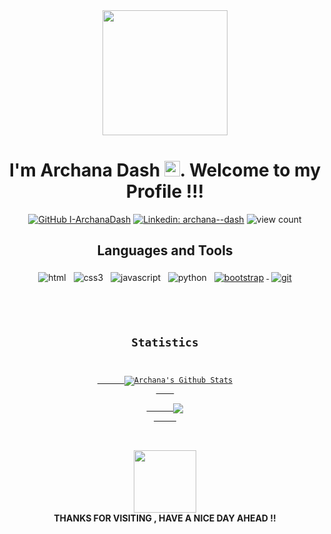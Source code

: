 <div align="center">
<img src="https://media.giphy.com/media/a74pSGN7wvT7a/giphy.gif" width="200">
<h1>I'm Archana Dash <img src="https://media.giphy.com/media/hvRJCLFzcasrR4ia7z/giphy.gif" width="25px">. Welcome to my Profile !!!</h1> 
    
[![GitHub I-ArchanaDash](https://img.shields.io/github/followers/I-ArchanaDash?label=follow&style=social)](https://github.com/I-ArchanaDash)
[![Linkedin: archana--dash](https://img.shields.io/badge/-archana--dash-blue?style=flat-square&logo=Linkedin&logoColor=white&link=https://www.linkedin.com/in/archana--dash/)](https://www.linkedin.com/in/archana--dash/)
 ![view count](https://komarev.com/ghpvc/?username=I-ArchanaDash&color=b1eb34)
</div> 

<div align="center">
    <h2>Languages and Tools</h2>
    <img src="https://raw.githubusercontent.com/klaasnicolaas/ColoredBadges/master/svg/dev/languages/html.svg" alt="html" style="vertical-align:top; margin:4px">
    <img src="https://raw.githubusercontent.com/klaasnicolaas/ColoredBadges/master/svg/dev/languages/css3.svg" alt="css3" style="vertical-align:top; margin:4px">
    <img src="https://raw.githubusercontent.com/klaasnicolaas/ColoredBadges/master/svg/dev/languages/js.svg" alt="javascript" style="vertical-align:top; margin:4px">
    <img src="https://raw.githubusercontent.com/klaasnicolaas/ColoredBadges/master/svg/dev/languages/python.svg" alt="python" style="vertical-align:top; margin:4px">
    <a href="https://getbootstrap.com">
        <img src="https://raw.githubusercontent.com/klaasnicolaas/ColoredBadges/master/svg/dev/frameworks/bootstrap.svg" alt="bootstrap" style="vertical-align:top; margin:4px">
    </a>
    <a href="https://git-scm.com">
        <img src="https://raw.githubusercontent.com/klaasnicolaas/ColoredBadges/prod/svg/dev/tools/git.svg" alt="git" style="vertical-align:top; margin:4px">
    </a> 
</div>

<code>
  <div align="center">
    <h2>Statistics</h2>
    <a href="https://github.com/I-ArchanaDash">
      <img align="center" src="https://github-readme-stats.vercel.app/api?username=I-ArchanaDash&show_icons=true&theme=dark&line_height=27" alt="Archana's Github Stats"/>
    </a>
    <a href="https://github.com/I-ArchanaDash">
      <img align="center" src="https://github-readme-stats.vercel.app/api/top-langs/?username=I-ArchanaDash&theme=dark&hide_langs_below=1" />
     </a>
</code>
<p>&nbsp;</p>    
    
<div align="center">
    <img src="https://media.giphy.com/media/du3J3cXyzhj75IOgvA/giphy.gif" width="100">
    <br><strong>THANKS FOR VISITING , HAVE A NICE DAY AHEAD !!</strong><br>
</div>

<!---
I-ArchanaDash/I-ArchanaDash is a ✨ special ✨ repository because its `README.md` (this file) appears on your GitHub profile.
You can click the Preview link to take a look at your changes.
--->


